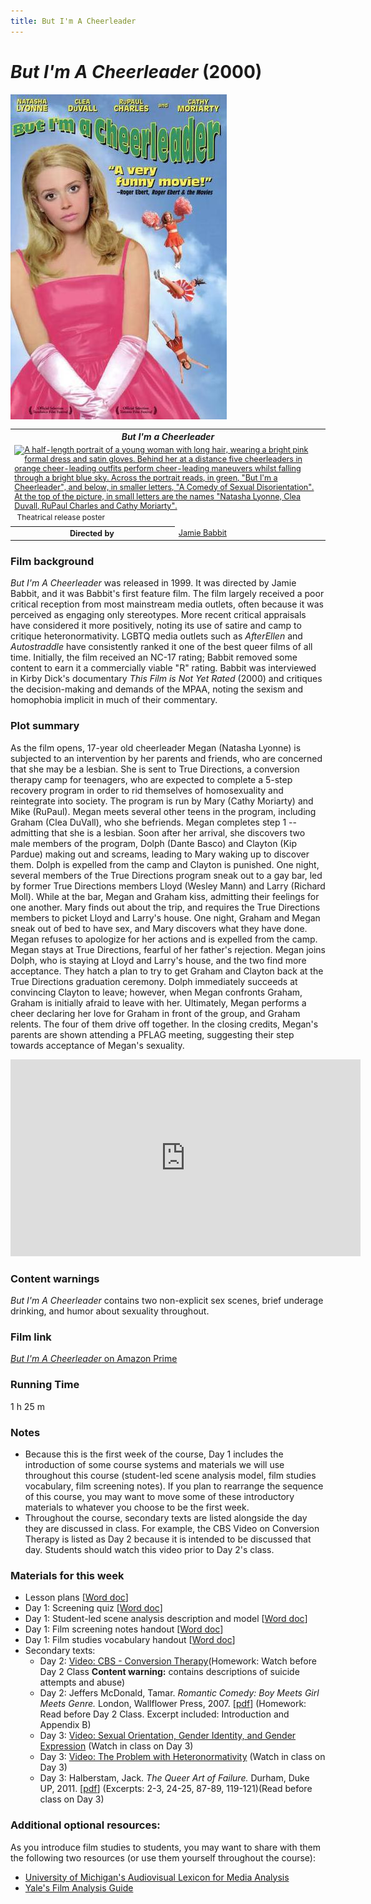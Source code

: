 ```yaml
---
title: But I'm A Cheerleader
---
```

# *But I'm A Cheerleader* (2000)

<a href="/modules/unit 1: comedy/cheerleader.jpg">
<img src="/modules/unit 1: comedy/cheerleader.jpg" class="poster">
</a>

<table class="infobox vevent" style="font-size:90%;"><tbody><tr><th colspan="2" class="infobox-above summary" style="font-size:110%;font-style:italic;">But I'm a Cheerleader</th></tr><tr><td colspan="2" class="infobox-image"><a href="/wiki/File:ButI%27mACheerleader.jpg" class="image" title="A half-length portrait of a young woman with long hair, wearing a bright pink formal dress and satin gloves. Behind her at a distance five cheerleaders in orange cheer-leading outfits perform cheer-leading maneuvers whilst falling through a bright blue sky. Across the portrait reads, in green, &quot;But I&#39;m a Cheerleader&quot;, and below, in smaller letters, &quot;A Comedy of Sexual Disorientation&quot;. At the top of the picture, in small letters are the names &quot;Natasha Lyonne, Clea Duvall, RuPaul Charles and Cathy Moriarty&quot;."><img alt="A half-length portrait of a young woman with long hair, wearing a bright pink formal dress and satin gloves. Behind her at a distance five cheerleaders in orange cheer-leading outfits perform cheer-leading maneuvers whilst falling through a bright blue sky. Across the portrait reads, in green, &quot;But I&#39;m a Cheerleader&quot;, and below, in smaller letters, &quot;A Comedy of Sexual Disorientation&quot;. At the top of the picture, in small letters are the names &quot;Natasha Lyonne, Clea Duvall, RuPaul Charles and Cathy Moriarty&quot;." src="//upload.wikimedia.org/wikipedia/en/thumb/1/1c/ButI%27mACheerleader.jpg/180px-ButI%27mACheerleader.jpg" decoding="async" width="180" height="268" class="thumbborder" srcset="//upload.wikimedia.org/wikipedia/en/1/1c/ButI%27mACheerleader.jpg 1.5x" data-file-width="220" data-file-height="327" /></a><div class="infobox-caption" style="font-size:95%;padding:0.35em 0.35em 0.25em;line-height:1.25em;">Theatrical release poster</div></td></tr><tr><th scope="row" class="infobox-label" style="white-space:nowrap;padding-right:0.65em;">Directed by</th><td class="infobox-data"><a href="/wiki/Jamie_Babbit" title="Jamie Babbit">Jamie Babbit</a></td></tr></tbody></table>


### Film background

*But I'm A Cheerleader* was released in 1999. It was directed by Jamie Babbit, and it was Babbit's first feature film. The film largely received a poor critical reception from most mainstream media outlets, often because it was perceived as engaging only stereotypes. More recent critical appraisals have considered it more positively, noting its use of satire and camp to critique heteronormativity. LGBTQ media outlets such as *AfterEllen* and *Autostraddle* have consistently ranked it one of the best queer films of all time. Initially, the film received an NC-17 rating; Babbit removed some content to earn it a commercially viable "R" rating. Babbit was interviewed in Kirby Dick's documentary *This Film is Not Yet Rated* (2000) and critiques the decision-making and demands of the MPAA, noting the sexism and homophobia implicit in much of their commentary.  

### Plot summary

As the film opens, 17-year old cheerleader Megan (Natasha Lyonne) is subjected to an intervention by her parents and friends, who are concerned that she may be a lesbian. She is sent to True Directions, a conversion therapy camp for teenagers, who are expected to complete a 5-step recovery program in order to rid themselves of homosexuality and reintegrate into society. The program is run by Mary (Cathy Moriarty) and Mike (RuPaul). Megan meets several other teens in the program, including Graham (Clea DuVall), who she befriends. Megan completes step 1 -- admitting that she is a lesbian. Soon after her arrival, she discovers two male members of the program, Dolph (Dante Basco) and Clayton (Kip Pardue) making out and screams, leading to Mary waking up to discover them. Dolph is expelled from the camp and Clayton is punished. One night, several members of the True Directions program sneak out to a gay bar, led by former True Directions members Lloyd (Wesley Mann) and Larry (Richard Moll). While at the bar, Megan and Graham kiss, admitting their feelings for one another. Mary finds out about the trip, and requires the True Directions members to picket Lloyd and Larry's house. One night, Graham and Megan sneak out of bed to have sex, and Mary discovers what they have done. Megan refuses to apologize for her actions and is expelled from the camp. Megan stays at True Directions, fearful of her father's rejection. Megan joins Dolph, who is staying at Lloyd and Larry's house, and the two find more acceptance. They hatch a plan to try to get Graham and Clayton back at the True Directions graduation ceremony. Dolph immediately succeeds at convincing Clayton to leave; however, when Megan confronts Graham, Graham is initially afraid to leave with her. Ultimately, Megan performs a cheer declaring her love for Graham in front of the group, and Graham relents. The four of them drive off together. In the closing credits, Megan's parents are shown attending a PFLAG meeting, suggesting their step towards acceptance of Megan's sexuality.

<div class="video-container">
<iframe width="560" height="315" src="https://www.youtube.com/embed/HnUvneNxoz8" frameborder="0" allow="accelerometer; autoplay; clipboard-write; encrypted-media; gyroscope; picture-in-picture" allowfullscreen></iframe>
</div>

### Content warnings
*But I'm A Cheerleader* contains two non-explicit sex scenes, brief underage drinking, and humor about sexuality throughout.

### Film link
[*But I'm A Cheerleader* on Amazon Prime](https://www.amazon.com/But-Im-Cheerleader-Bud-Cort/dp/B00FYJ37DY)

### Running Time

1 h 25 m

### Notes
* Because this is the first week of the course, Day 1 includes the introduction of some course systems and materials we will use throughout this course (student-led scene analysis model, film studies vocabulary, film screening notes). If you plan to rearrange the sequence of this course, you may want to move some of these introductory materials to whatever you choose to be the first week.
* Throughout the course, secondary texts are listed alongside the day they are discussed in class. For example, the CBS Video on Conversion Therapy is listed as Day 2 because it is intended to be discussed that day. Students should watch this video prior to Day 2's class.

### Materials for this week
* Lesson plans [<a href="/modules/unit 1: comedy/But I'm A Cheerleader LP.docx" download>Word doc</a>]
* Day 1: Screening quiz [<a href="/modules/unit 1: comedy/But I'm A Cheerleader Screening Quiz.docx" download>Word doc</a>]
* Day 1: Student-led scene analysis description and model [<a href="/modules/unit 1: comedy/Student Led Scene Analysis.docx" download>Word doc</a>]
* Day 1: Film screening notes handout [<a href="/modules/unit 1: comedy/Film Screening Notes Handout.docx" download>Word doc</a>]
* Day 1: Film studies vocabulary handout [<a href="/modules/unit 1: comedy/Film Studies Vocabulary.docx" download>Word doc</a>]
* Secondary texts:
    * Day 2: [Video: CBS - Conversion Therapy](https://www.youtube.com/watch?v=l5AIkfq1z2k)(Homework: Watch before Day 2 Class **Content warning:** contains descriptions of suicide attempts and abuse)
    * Day 2: Jeffers McDonald, Tamar. *Romantic Comedy: Boy Meets Girl Meets Genre.* London, Wallflower Press, 2007. [<a href="/modules/unit 1: comedy/Boy Meets Girl Meets Genre.pdf" download>pdf</a>] (Homework: Read before Day 2 Class. Excerpt included: Introduction and Appendix B)
    * Day 3: [Video: Sexual Orientation, Gender Identity, and Gender Expression](https://www.youtube.com/watch?v=Vlx9iZ9g_9I) (Watch in class on Day 3)
    * Day 3: [Video: The Problem with Heteronormativity](https://www.youtube.com/watch?v=EJ3K_oS6ZmU) (Watch in class on Day 3)
    * Day 3: Halberstam, Jack. *The Queer Art of Failure.* Durham, Duke UP, 2011. [<a href="/modules/unit 1: comedy/The Queer Art of Failure.pdf" download>pdf</a>] (Excerpts: 2-3, 24-25, 87-89, 119-121)(Read before class on Day 3)

### Additional optional resources:
As you introduce film studies to students, you may want to share with them the following two resources (or use them yourself throughout the course):
* [University of Michigan's Audiovisual Lexicon for Media Analysis](https://www.youtube.com/playlist?list=PLCEc4eMTXqNoQNLvq35US5f8G4G_7RnkV)
* [Yale's Film Analysis Guide](https://filmanalysis.yale.edu/)
